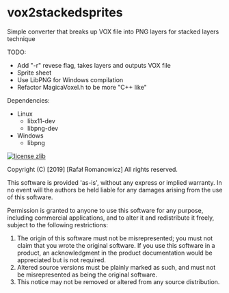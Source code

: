# vox2stackedsprites
Simple converter that breaks up VOX file into PNG layers for stacked layers technique

TODO:
* Add "-r" revese flag, takes layers and outputs VOX file
* Sprite sheet
* Use LibPNG for Windows compilation
* Refactor MagicaVoxel.h to be more "C++ like"

Dependencies:
 - Linux
	* libx11-dev
	* libpng-dev
 - Windows
 	* libpng

[![license zlib](https://img.shields.io/badge/license-zlib-brightgreen.svg?style=flat)](http://zlib.net/zlib_license.html)

Copyright (C) [2019] [Rafał Romanowicz] All rights reserved.

This software is provided 'as-is', without any express or implied
warranty.  In no event will the authors be held liable for any damages
arising from the use of this software.

Permission is granted to anyone to use this software for any purpose,
including commercial applications, and to alter it and redistribute it
freely, subject to the following restrictions:

1. The origin of this software must not be misrepresented; you must not
   claim that you wrote the original software. If you use this software
   in a product, an acknowledgment in the product documentation would be
   appreciated but is not required.
2. Altered source versions must be plainly marked as such, and must not be
   misrepresented as being the original software.
3. This notice may not be removed or altered from any source distribution.
